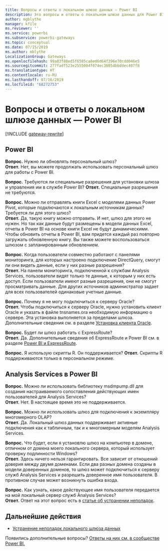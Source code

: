 ```yaml
---
title: Вопросы и ответы о локальном шлюзе данных — Power BI
description: Это вопросы и ответы о локальном шлюзе данных для Power BI. В этом разделе собраны все часто задаваемые вопросы о шлюзе, используемом в Power BI.
author: mgblythe
manager: kfile
ms.reviewer: ''
ms.service: powerbi
ms.subservice: powerbi-gateways
ms.topic: conceptual
ms.date: 07/15/2019
ms.author: mblythe
LocalizationGroup: Gateways
ms.openlocfilehash: 99a03f88ed5f6585ca8ed6d64f396e70cdd046e5
ms.sourcegitcommit: 277fadf523e2555004f074ec36054bbddec407f8
ms.translationtype: HT
ms.contentlocale: ru-RU
ms.lasthandoff: 07/16/2019
ms.locfileid: "68272753"
---
```

# <a name="on-premises-data-gateway-faq---power-bi"></a>Вопросы и ответы о локальном шлюзе данных — Power BI

[!INCLUDE [gateway-rewrite](includes/gateway-rewrite.md)]

## <a name="power-bi"></a>Power BI

**Вопрос.** Нужно ли обновлять персональный шлюз?  
**Ответ.** Нет, вы можете продолжать использовать персональный шлюз для работы с Power BI.

**Вопрос.** Требуются ли специальные разрешения для установки шлюза и управления им в службе Power BI?
**Ответ.** Специальные разрешения не требуются.

**Вопрос.** Можно ли отправлять книги Excel с моделями данных Power Pivot, которые подключаются к локальным источникам данных? Требуется ли для этого шлюз?  
**Ответ.** Да, такую книгу можно отправить. И нет, шлюз для этого не нужен. Но так как данные будут размещены в модели данных Excel, отчеты в Power BI на основе книги Excel не будут динамическими. Чтобы обновить отчеты в Power BI, вам придется каждый раз повторно загружать обновленную книгу. Вы также можете воспользоваться шлюзом с запланированным обновлением.

**Вопрос.** Когда пользователи совместно работают с панелями мониторинга, для которых настроено подключение DirectQuery, смогут ли они видеть данные, если у них разные разрешения?  
**Ответ.** На панели мониторинга, подключенной к службам Analysis Services, пользователи видят только те данные, к которым у них есть доступ. Если пользователи имеют разные разрешения, они не смогут просматривать данные. Для других источников администратор задает для всех пользователей одинаковые учетные данные.

**Вопрос.** Почему я не могу подключиться к серверу Oracle?  
**Ответ.** Чтобы подключиться к серверу Oracle, нужно установить клиент Oracle и указать в файле tnsnames.ora необходимую информацию о сервере. Эта установка выполняется за пределами шлюза. Дополнительные сведения см. в разделе [Установка клиента Oracle](service-gateway-onprem-manage-oracle.md#installing-the-oracle-client).

**Вопрос.** Будет ли шлюз работать с ExpressRoute?  
**Ответ.** Да. Дополнительные сведения об ExpressRoute и Power BI см. в разделе [Power BI и ExpressRoute](service-admin-power-bi-expressroute.md).

**Вопрос.** Я использую скрипты R. Он поддерживается?
**Ответ.** Скрипты R поддерживаются только в персональном режиме.

## <a name="analysis-services-in-power-bi"></a>Analysis Services в Power BI

**Вопрос.** Можно ли использовать библиотеку msdmpump.dll для создания настраиваемого сопоставления действующих имен пользователей для Analysis Services?  
**Ответ.** Нет. В настоящее время это не поддерживается.

**Вопрос.** Можно ли использовать шлюз для подключения к экземпляру многомерного OLAP?  
**Ответ.** Да. Локальный шлюз данных поддерживает активные подключения как к табличным, так и к многомерным моделям Analysis Services.

**Вопрос.** Что будет, если я установлю шлюз на компьютер в домене, отличном от домена моего локального сервера, который использует проверку подлинности Windows?  
**Ответ.** Здесь ничего нельзя гарантировать. Все зависит от отношений доверия между двумя доменами. Если два разных домена созданы в модели доверенных доменов, то шлюз может подключиться к серверу служб Analysis Services и разрешить доверенное имя пользователя. В противном случае может возникнуть ошибка входа.

**Вопрос.** Как узнать, какое действующее имя пользователя передается на мой локальный сервер служб Analysis Services?  
**Ответ.** Ответ на этот вопрос есть в [статье об устранении неполадок](service-gateway-onprem-tshoot.md).

## <a name="next-steps"></a>Дальнейшие действия

* [Устранение неполадок локального шлюза данных](/data-integration/gateway/service-gateway-tshoot)

Появились дополнительные вопросы? [Ответы на них см. в сообществе Power BI.](http://community.powerbi.com/)

